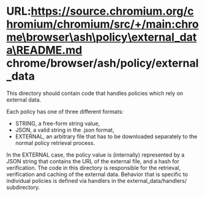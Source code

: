 URL:https://source.chromium.org/chromium/chromium/src/+/main:chrome\browser\ash\policy\external_data\README.md
chrome/browser/ash/policy/external_data
============================================

This directory should contain code that handles policies which rely on external
data.

Each policy has one of three different formats:
* STRING, a free-form string value,
* JSON, a valid string in the .json format,
* EXTERNAL, an arbitrary file that has to be downloaded separately to the
normal policy retrieval process.

In the EXTERNAL case, the policy value is (internally) represented by a JSON
string that contains the URL of the external file, and a hash for verification.
The code in this directory is responsible for the retrieval, verification
and caching of the external data. Behavior that is specific to individual
policies is defined via handlers in the external_data/handlers/ subdirectory.
